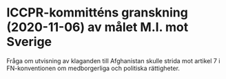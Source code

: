 # ICCPR-kommitténs granskning (2020-11-06) av målet M.I. mot Sverige

Fråga om utvisning av klaganden till Afghanistan skulle strida mot artikel 7 i FN-konventionen om medborgerliga och politiska rättigheter.
